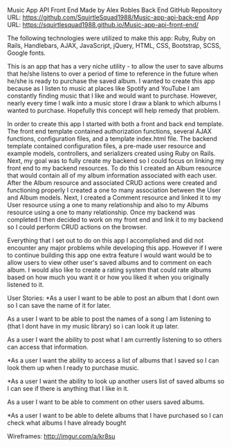 Music App API Front End
Made by Alex Robles
Back End GitHub Repository URL: https://github.com/SquirtleSquad1988/Music-app-api-back-end
App URL: https://squirtlesquad1988.github.io/Music-app-api-front-end/

The following technologies were utilized to make this app: Ruby, Ruby on Rails, Handlebars, AJAX, JavaScript, jQuery, HTML, CSS, Bootstrap, SCSS, Google fonts.

  This is an app that has a very niche utility - to allow the user to save albums that he/she listens to over a period of time to reference in the future when he/she is ready to purchase the saved album. I wanted to create this app because as I listen to music at places like Spotify and YouTube I am constantly finding music that I like and would want to purchase. However, nearly every time I walk into a music store I draw a blank to which albums I wanted to purchase. Hopefully this concept will help remedy that problem. 

  In order to create this app I started with both a front and back end template. The front end template contained authorization functions, several AJAX functions, configuration files, and a template index.html file. The backend template contained configuration files, a pre-made user resource and example models, controllers, and serializers created using Ruby on Rails. Next, my goal was to fully create my backend so I could focus on linking my front end to my backend resources. To do this I created an Album resource that would contain all of my album information associated with each user. After the Album resource and associated CRUD actions were created and functioning properly I created a one to many association between the User and Album models. Next, I created a Comment resource and linked it to my User resource using a one to many relationship and also to my Albums resource using a one to many relationship. Once my backend was completed I then decided to work on my front end and link it to my backend so I could perform CRUD actions on the browser.
  
  Everything that I set out to do on this app I accomplished and did not encounter any major problems while developing this app. However if I were to continue building this app one extra feature I would want would be to allow users to view other user's saved albums and to comment on each album. I would also like to create a rating system that could rate albums based on how much you want it or how you liked it when you originally listened to it.
  
User Stories:
*As a user I want to be able to post an album that I dont own so I can save the name of it for later.

As a user I want to be able to post the names of a song I am listening to (that I dont have in my music library) so i can look it up later.

As a user I want the ability to post what I am currently listening to so others can access that information.

*As a user I want the ability to access a list of albums that I saved so I can look them up when I ready to purchase music.

*As a user I want the ability to look up another users list of saved albums so I can see if there is anything that I like in it.

As a user I want to be able to comment on other users saved albums.

*As a user I want to be able to delete albums that I have purchased so I can check what albums I have already bought

Wireframes:
http://imgur.com/a/kr8su


